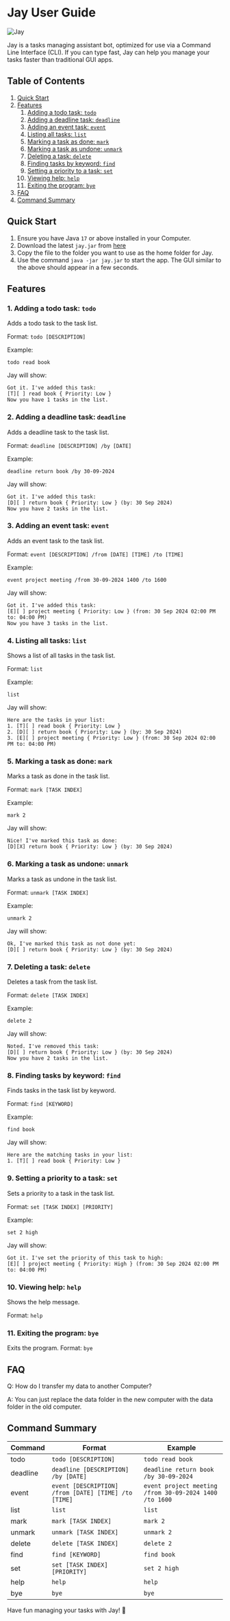 # Jay User Guide

![Jay](Ui.png)

Jay is a tasks managing assistant bot, optimized for use via a Command Line Interface (CLI). 
If you can type fast, Jay can help you manage your tasks faster than traditional GUI apps.

## Table of Contents
1. [Quick Start](#quick-start)
2. [Features](#features)
    1. [Adding a todo task: `todo`](#1-adding-a-todo-task-todo)
    2. [Adding a deadline task: `deadline`](#2-adding-a-deadline-task-deadline)
    3. [Adding an event task: `event`](#3-adding-an-event-task-event)
    4. [Listing all tasks: `list`](#4-listing-all-tasks-list)
    5. [Marking a task as done: `mark`](#5-marking-a-task-as-done-mark)
    6. [Marking a task as undone: `unmark`](#6-marking-a-task-as-undone-unmark)
    7. [Deleting a task: `delete`](#7-deleting-a-task-delete)
    8. [Finding tasks by keyword: `find`](#8-finding-tasks-by-keyword-find)
    9. [Setting a priority to a task: `set`](#9-setting-a-priority-to-a-task-set)
    10. [Viewing help: `help`](#10-viewing-help-help)
    11. [Exiting the program: `bye`](#11-exiting-the-program-bye)
3. [FAQ](#faq)
4. [Command Summary](#command-summary)

## Quick Start
1. Ensure you have Java `17` or above installed in your Computer.
2. Download the latest `jay.jar` from [here](https://github.com/tckeong/ip/releases/tag/A-Release)
3. Copy the file to the folder you want to use as the home folder for Jay.
4. Use the command `java -jar jay.jar` to start the app. The GUI similar to the above should appear in a few seconds.

## Features
### 1. Adding a todo task: `todo`
Adds a todo task to the task list.

Format: `todo [DESCRIPTION]`

Example: 
```
todo read book
```

Jay will show:
```
Got it. I've added this task:
[T][ ] read book { Priority: Low }
Now you have 1 tasks in the list.
```

### 2. Adding a deadline task: `deadline`
Adds a deadline task to the task list.

Format: `deadline [DESCRIPTION] /by [DATE]`

Example:
```
deadline return book /by 30-09-2024
```

Jay will show:
```
Got it. I've added this task:
[D][ ] return book { Priority: Low } (by: 30 Sep 2024)
Now you have 2 tasks in the list.
```

### 3. Adding an event task: `event`
Adds an event task to the task list.

Format: `event [DESCRIPTION] /from [DATE] [TIME] /to [TIME]`

Example:
```
event project meeting /from 30-09-2024 1400 /to 1600
```

Jay will show:
```
Got it. I've added this task:
[E][ ] project meeting { Priority: Low } (from: 30 Sep 2024 02:00 PM to: 04:00 PM)
Now you have 3 tasks in the list.
```

### 4. Listing all tasks: `list`
Shows a list of all tasks in the task list.

Format: `list`

Example:
```
list
```

Jay will show:
```
Here are the tasks in your list:
1. [T][ ] read book { Priority: Low }
2. [D][ ] return book { Priority: Low } (by: 30 Sep 2024)
3. [E][ ] project meeting { Priority: Low } (from: 30 Sep 2024 02:00 PM to: 04:00 PM)
```

### 5. Marking a task as done: `mark`
Marks a task as done in the task list.

Format: `mark [TASK INDEX]`

Example:
```
mark 2
```

Jay will show:
```
Nice! I've marked this task as done:
[D][X] return book { Priority: Low } (by: 30 Sep 2024)
```

### 6. Marking a task as undone: `unmark`
Marks a task as undone in the task list.

Format: `unmark [TASK INDEX]`

Example:
```
unmark 2
```

Jay will show:
```
Ok, I've marked this task as not done yet:
[D][ ] return book { Priority: Low } (by: 30 Sep 2024)
```

### 7. Deleting a task: `delete`
Deletes a task from the task list.

Format: `delete [TASK INDEX]`

Example:
```
delete 2
```

Jay will show:
```
Noted. I've removed this task:
[D][ ] return book { Priority: Low } (by: 30 Sep 2024)
Now you have 2 tasks in the list.
```

### 8. Finding tasks by keyword: `find`
Finds tasks in the task list by keyword.

Format: `find [KEYWORD]`

Example:
```
find book
```

Jay will show:
```
Here are the matching tasks in your list:
1. [T][ ] read book { Priority: Low }
```

### 9. Setting a priority to a task: `set`
Sets a priority to a task in the task list.

Format: `set [TASK INDEX] [PRIORITY]`

Example:
```
set 2 high
```

Jay will show:
```
Got it. I've set the priority of this task to high:
[E][ ] project meeting { Priority: High } (from: 30 Sep 2024 02:00 PM to: 04:00 PM)
```

### 10. Viewing help: `help`
Shows the help message.

Format: `help`

### 11. Exiting the program: `bye`
Exits the program.
Format: `bye`

## FAQ
Q: How do I transfer my data to another Computer?

A: You can just replace the data folder in the new computer with the data folder in the old computer.

## Command Summary
| Command  | Format                                               | Example                                                |
|----------|------------------------------------------------------|--------------------------------------------------------|
| todo     | `todo [DESCRIPTION]`                                 | `todo read book`                                       |
| deadline | `deadline [DESCRIPTION] /by [DATE]`                  | `deadline return book /by 30-09-2024`                  |
| event    | `event [DESCRIPTION] /from [DATE] [TIME] /to [TIME]` | `event project meeting /from 30-09-2024 1400 /to 1600` |
| list     | `list`                                               | `list`                                                 |
| mark     | `mark [TASK INDEX]`                                  | `mark 2`                                               |
| unmark   | `unmark [TASK INDEX]`                                | `unmark 2`                                             |
| delete   | `delete [TASK INDEX]`                                | `delete 2`                                             |
| find     | `find [KEYWORD]`                                     | `find book`                                            |
| set      | `set [TASK INDEX] [PRIORITY]`                        | `set 2 high`                                           |
| help     | `help`                                               | `help`                                                 |
| bye      | `bye`                                                | `bye`                                                  |


Have fun managing your tasks with Jay! 🎉

